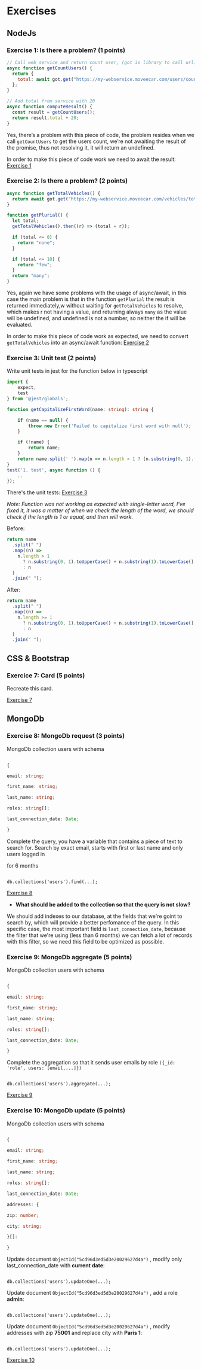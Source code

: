 # Exercises

## NodeJs

### Exercise 1: Is there a problem? (1 points)

```javascript
// Call web service and return count user, (got is library to call url)
async function getCountUsers() {
  return {
    total: await got.get("https://my-webservice.moveecar.com/users/count"),
  };
}

// Add total from service with 20
async function computeResult() {
  const result = getCountUsers();
  return result.total + 20;
}
```

Yes, there’s a problem with this piece of code, the problem resides when we call `getCountUsers` to get the users count, we’re not awaiting the result of the promise, thus not resolving it, it will return an undefined.

In order to make this piece of code work we need to await the result: [Exercise 1](https://github.com/josemichaves/test_ceva/blob/master/node/ex1/index.js)

### Exercise 2: Is there a problem? (2 points)

```javascript
async function getTotalVehicles() {
  return await got.get("https://my-webservice.moveecar.com/vehicles/total");
}

function getPlurial() {
  let total;
  getTotalVehicles().then((r) => (total = r));

  if (total <= 0) {
    return "none";
  }

  if (total <= 10) {
    return "few";
  }
  return "many";
}
```

Yes, again we have some problems with the usage of async/await, in this case the main problem is that in the function `getPlurial` the result is returned immediately,w without waiting for `getTotalVehicles` to resolve, which makes r not having a value, and returning always `many` as the value will be undefined, and undefined is not a number, so neither the if will be evaluated.

In order to make this piece of code work as expected, we need to convert `getTotalVehicles` into an async/await function: [Exercise 2](https://github.com/josemichaves/test_ceva/blob/master/node/ex2/index.js)

### Exercise 3: Unit test (2 points)

Write unit tests in jest for the function below in typescript

```typescript
import {
    expect,
    test
} from '@jest/globals';

function getCapitalizeFirstWord(name: string): string {

    if (name == null) {
        throw new Error('Failed to capitalize first word with null');
    }

    if (!name) {
        return name;
    }
    return name.split(' ').map(n => n.length > 1 ? (n.substring(0, 1).toUpperCase() + n.substring(1).toLowerCase()) : n).join(' ');
}
test('1. test', async function () {
    ..
});
```

There's the unit tests: [Exercise 3](https://github.com/josemichaves/test_ceva/blob/master/node/ex3/__tests__/index.spec.ts)

_Note: Function was not working as expected with single-letter word, I’ve fixed it, it was a matter of when we check the length of the word, we should check if the length is 1 or equal, and then will work._

Before:

```typescript
return name
  .split(" ")
  .map((n) =>
    n.length > 1
      ? n.substring(0, 1).toUpperCase() + n.substring(1).toLowerCase()
      : n
  )
  .join(" ");
```

After:

```typescript
return name
  .split(" ")
  .map((n) =>
    n.length >= 1
      ? n.substring(0, 1).toUpperCase() + n.substring(1).toLowerCase()
      : n
  )
  .join(" ");
```

## CSS & Bootstrap

### Exercice 7: Card (5 points)

Recreate this card.

[Exercise 7](https://github.com/josemichaves/test_ceva/blob/master/css-bootstrap/ex7/index.html)

## MongoDb

### Exercise 8: MongoDb request (3 points)

MongoDb collection users with schema

```typescript

{

email: string;

first_name: string;

last_name: string;

roles: string[];

last_connection_date: Date;

}

```

Complete the query, you have a variable that contains a piece of text to search for. Search by exact email, starts with first or last name and only users logged in

for 6 months

```mongodb

db.collections('users').find(...);

```

[Exercise 8](https://github.com/josemichaves/test_ceva/blob/master/mongodb/ex8/index.js)

- **What should be added to the collection so that the query is not slow?**

We should add indexes to our database, at the fields that we're goint to search by, which will provide a better perfomance of the query. In this specific case, the most important field is `last_connection_date`, because the filter that we're using (less than 6 months) we can fetch a lot of records with this filter, so we need this field to be optimized as possible.

### Exercise 9: MongoDb aggregate (5 points)

MongoDb collection users with schema

```typescript

{

email: string;

first_name: string;

last_name: string;

roles: string[];

last_connection_date: Date;

}

```

Complete the aggregation so that it sends user emails by role `({_id: 'role', users: [email,...]})`

```dynamodb

db.collections('users').aggregate(...);

```

[Exercise 9](https://github.com/josemichaves/test_ceva/blob/master/mongodb/ex9/index.js)

### Exercise 10: MongoDb update (5 points)

MongoDb collection users with schema

```typescript

{

email: string;

first_name: string;

last_name: string;

roles: string[];

last_connection_date: Date;

addresses: {

zip: number;

city: string;

}[]:

}

```

Update document `ObjectId("5cd96d3ed5d3e20029627d4a")` , modify only last_connection_date with **current date**:

```

db.collections('users').updateOne(...);

```

Update document `ObjectId("5cd96d3ed5d3e20029627d4a")` , add a role **admin**:

```

db.collections('users').updateOne(...);

```

Update document `ObjectId("5cd96d3ed5d3e20029627d4a")` , modify addresses with zip **75001** and replace city with **Paris 1**:

```

db.collections('users').updateOne(...);

```

[Exercise 10](https://github.com/josemichaves/test_ceva/blob/master/mongodb/ex10/index.js)
